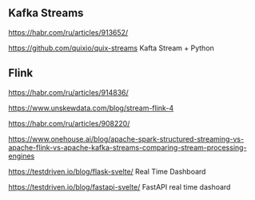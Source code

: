 ## Kafka Streams

https://habr.com/ru/articles/913652/

https://github.com/quixio/quix-streams Kafta Stream  + Python

## Flink

https://habr.com/ru/articles/914836/

https://www.unskewdata.com/blog/stream-flink-4

https://habr.com/ru/articles/908220/

https://www.onehouse.ai/blog/apache-spark-structured-streaming-vs-apache-flink-vs-apache-kafka-streams-comparing-stream-processing-engines 





https://testdriven.io/blog/flask-svelte/ Real Time Dashboard

https://testdriven.io/blog/fastapi-svelte/ FastAPI real time dashoard 
